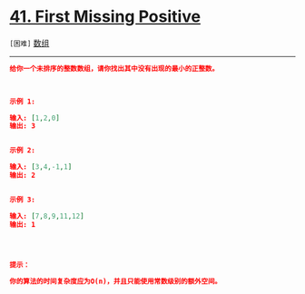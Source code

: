 # [41. First Missing Positive](https://leetcode-cn.com/problems/first-missing-positive/)

`[困难]` [数组](https://leetcode-cn.com/tag/array/) 

---

```json
给你一个未排序的整数数组，请你找出其中没有出现的最小的正整数。

 

示例 1:

输入: [1,2,0]
输出: 3


示例 2:

输入: [3,4,-1,1]
输出: 2


示例 3:

输入: [7,8,9,11,12]
输出: 1


 

提示：

你的算法的时间复杂度应为O(n)，并且只能使用常数级别的额外空间。

```
